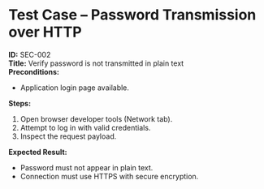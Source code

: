 # Test Case – Password Transmission over HTTP

**ID:** SEC-002  
**Title:** Verify password is not transmitted in plain text  
**Preconditions:**  
- Application login page available.  

**Steps:**  
1. Open browser developer tools (Network tab).  
2. Attempt to log in with valid credentials.  
3. Inspect the request payload.  

**Expected Result:**  
- Password must not appear in plain text.  
- Connection must use HTTPS with secure encryption.  
